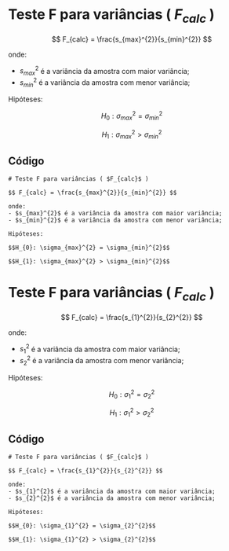 # Teste F para variâncias ( $F_{calc}$ )

$$ F_{calc} = \frac{s_{max}^{2}}{s_{min}^{2}} $$

onde:
- $s_{max}^{2}$ é a variância da amostra com maior variância;
- $s_{min}^{2}$ é a variância da amostra com menor variância;

Hipóteses:

$$H_{0}: \sigma_{max}^{2} = \sigma_{min}^{2}$$

$$H_{1}: \sigma_{max}^{2} > \sigma_{min}^{2}$$


## Código

```
# Teste F para variâncias ( $F_{calc}$ )

$$ F_{calc} = \frac{s_{max}^{2}}{s_{min}^{2}} $$

onde:
- $s_{max}^{2}$ é a variância da amostra com maior variância;
- $s_{min}^{2}$ é a variância da amostra com menor variância;

Hipóteses:

$$H_{0}: \sigma_{max}^{2} = \sigma_{min}^{2}$$

$$H_{1}: \sigma_{max}^{2} > \sigma_{min}^{2}$$
```

# Teste F para variâncias ( $F_{calc}$ )

$$ F_{calc} = \frac{s_{1}^{2}}{s_{2}^{2}} $$

onde:
- $s_{1}^{2}$ é a variância da amostra com maior variância;
- $s_{2}^{2}$ é a variância da amostra com menor variância;


Hipóteses:

$$H_{0}: \sigma_{1}^{2} = \sigma_{2}^{2}$$

$$H_{1}: \sigma_{1}^{2} > \sigma_{2}^{2}$$

## Código

```
# Teste F para variâncias ( $F_{calc}$ )

$$ F_{calc} = \frac{s_{1}^{2}}{s_{2}^{2}} $$

onde:
- $s_{1}^{2}$ é a variância da amostra com maior variância;
- $s_{2}^{2}$ é a variância da amostra com menor variância;

Hipóteses:

$$H_{0}: \sigma_{1}^{2} = \sigma_{2}^{2}$$

$$H_{1}: \sigma_{1}^{2} > \sigma_{2}^{2}$$
```